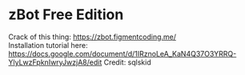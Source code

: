 # zBot Free Edition

Crack of this thing: https://zbot.figmentcoding.me/ \
Installation tutorial here: https://docs.google.com/document/d/1IRznoLeA_KaN4Q37O3YRRQ-YlyLwzFpknIwryJwzjA8/edit
Credit: sqlskid

